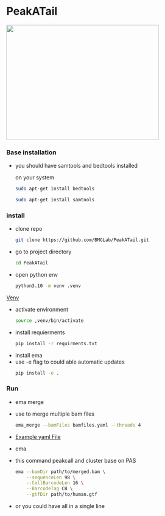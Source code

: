 # PeakATail
<img src="https://github.com/user-attachments/assets/9fcae81d-59f9-4bd4-aa22-1d09a03bf2b1" width="400" height="300">


### Base installation 
- you should have samtools and bedtools installed

    on your system
    ```bash 
    sudo apt-get install bedtools
    ```
    ```bash
    sudo apt-get install samtools
    ```

### install

- clone repo 
    ```bash
    git clone https://github.com/BMGLab/PeakATail.git
    ```
- go to project directory
    ```bash
    cd PeakATail
    ```
- open python env
    ```bash
    python3.10 -m venv .venv
    ```
[Venv](https://docs.python.org/3/library/venv.html)
- activate environment 
    ```bash 
    source ,venv/bin/activate
    ```
- install requierments
    ```bash
    pip install -r requirments.txt
    ```
- install ema 
- use -e flag to could able automatic updates
    ```bash
    pip install -e .
    ```

### Run 

- ema merge
- use to merge multiple bam files 
    ```bash
    ema_merge --bamFiles bamfiles.yaml --threads 4
    ```

- [Example yaml File](example.yaml)

- ema 
- this command peakcall and cluster base on PAS 
    ```bash
    ema --bamDir path/to/merged.bam \
        --sequenceLen 98 \
        --CellBarcodeLen 16 \
        --BarcodeTag CB \
        --gtfDir path/to/human.gtf

    ```
- or you could have all in a single line 
